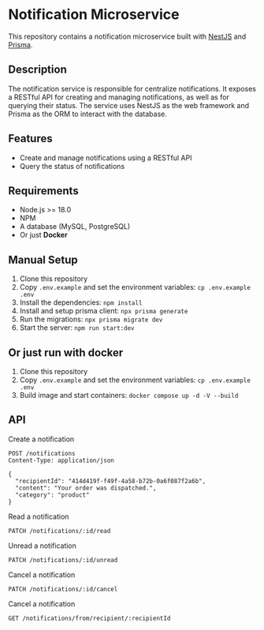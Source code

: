 # Notification Microservice

This repository contains a notification microservice built with [NestJS](https://nestjs.com/) and [Prisma](https://www.prisma.io/).

## Description
The notification service is responsible for centralize notifications. It exposes a RESTful
API for creating and managing notifications, as well as for querying their status.
The service uses NestJS as the web framework and Prisma as the ORM to interact with
the database.

## Features
- Create and manage notifications using a RESTful API
- Query the status of notifications

## Requirements
- Node.js >= 18.0
- NPM
- A database (MySQL, PostgreSQL)
- Or just **Docker**

## Manual Setup
1. Clone this repository
2. Copy `.env.example` and set the environment variables: `cp .env.example .env`
3. Install the dependencies: `npm install`
4. Install and setup prisma client: `npx prisma generate`
5. Run the migrations: `npx prisma migrate dev`
6. Start the server: `npm run start:dev`

## Or just run with docker
1. Clone this repository
2. Copy `.env.example` and set the environment variables: `cp .env.example .env`
3. Build image and start containers: `docker compose up -d -V --build`

## API
Create a notification
```http
POST /notifications
Content-Type: application/json

{
  "recipientId": "414d419f-f49f-4a58-b72b-0a6f087f2a6b",
  "content": "Your order was dispatched.",
  "category": "product"
}
```

Read a notification
```http
PATCH /notifications/:id/read
```

Unread a notification
```http
PATCH /notifications/:id/unread
```

Cancel a notification
```http
PATCH /notifications/:id/cancel
```

Cancel a notification
```http
GET /notifications/from/recipient/:recipientId
```